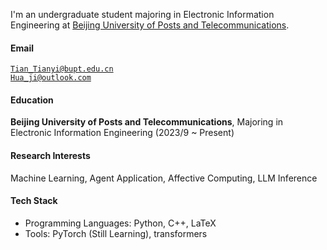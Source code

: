 <!-- [![Nanji-Huaji](https://img.shields.io/badge/NanjiHuaji-github-blue?logo=github)](https://github.com/Nanji-Huaji) -->

I'm an undergraduate student majoring in Electronic Information Engineering at [Beijing University of Posts and Telecommunications](https://www.bupt.edu.cn/).

#### Email  
<code>Tian_Tianyi@bupt.edu.cn</code>  
<code>Hua_ji@outlook.com</code>

#### Education  
**Beijing University of Posts and Telecommunications**, Majoring in Electronic Information Engineering (2023/9 ~ Present)


#### Research Interests  
Machine Learning, Agent Application, Affective Computing, LLM Inference

#### Tech Stack
- Programming Languages: Python, C++, LaTeX
- Tools: PyTorch (Still Learning), transformers